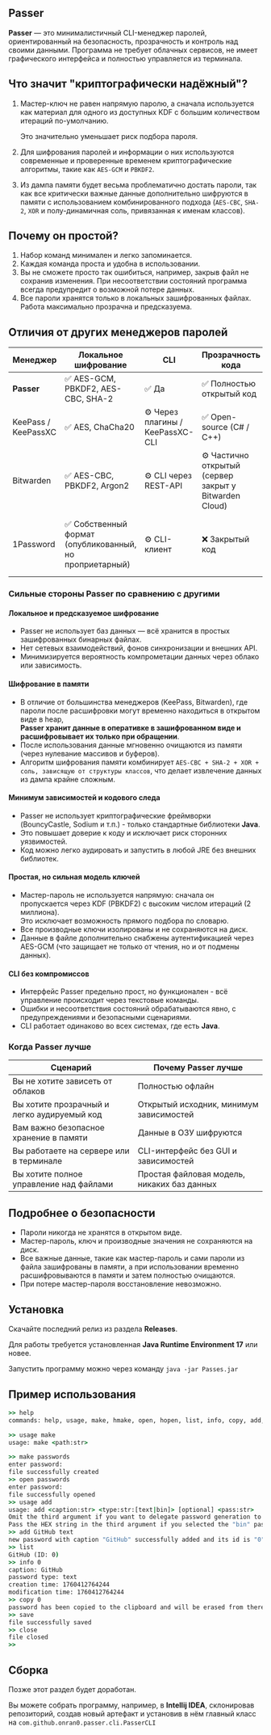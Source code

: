 ## Passer

**Passer** — это минималистичный CLI-менеджер паролей, ориентированный на безопасность, прозрачность и контроль над своими данными.
Программа не требует облачных сервисов, не имеет графического интерфейса и полностью управляется из терминала.

## Что значит "криптографически надёжный"?

1. Мастер-ключ не равен напрямую паролю, а сначала используется как материал для одного из доступных KDF с большим количеством итераций по-умолчанию.
   
    Это значительно уменьшает риск подбора пароля.
2. Для шифрования паролей и информации о них используются современные и проверенные временем криптографические алгоритмы, такие как `AES-GCM` и `PBKDF2`.
3. Из дампа памяти будет весьма проблематично достать пароли, так как все критически важные данные дополнительно шифруются в памяти с использованием комбинированного подхода (`AES-CBC`, `SHA-2`, `XOR` и полу-динамичная соль, привязанная к именам классов).

## Почему он простой?

1. Набор команд минимален и легко запоминается.
2. Каждая команда проста и удобна в использовании.
3. Вы не сможете просто так ошибиться, например, закрыв файл не сохранив изменения. При несоответствии состояний программа всегда предупредит о возможной потере данных.
4. Все пароли хранятся только в локальных зашифрованных файлах. Работа максимально прозрачна и предсказуема.

## Отличия от других менеджеров паролей

| Менеджер | Локальное шифрование | CLI | Прозрачность кода | Зависимости                                                   |
|-----------|----------------------|-----|-------------------|---------------------------------------------------------------|
| **Passer** | ✅ AES-GCM, PBKDF2, AES-CBC, SHA-2 | ✅ Да | ✅ Полностью открытый код | 🔹 Только **JRE** (без внешних библиотек)                     |
| KeePass / KeePassXC | ✅ AES, ChaCha20 | ⚙️ Через плагины / KeePassXC-CLI | ✅ Open-source (C# / C++) | ⚙️ .NET / Qt, плагины, GUI-оболочка                           |
| Bitwarden | ✅ AES-CBC, PBKDF2, Argon2 | ⚙️ CLI через REST-API | ⚙️ Частично открытый (сервер закрыт у Bitwarden Cloud) | ⚙️ Node.js, npm-пакеты, API, серверная часть                  |
| 1Password | ✅ Собственный формат (опубликованный, но проприетарный) | ⚙️ CLI-клиент | ❌ Закрытый код | ⚙️ Собственный API, SDK, шифрование вне контроля пользователя |

### Сильные стороны Passer по сравнению с другими

#### Локальное и предсказуемое шифрование
- Passer не использует баз данных — всё хранится в простых зашифрованных бинарных файлах.
- Нет сетевых взаимодействий, фонов синхронизации и внешних API.
- Минимизируется вероятность компрометации данных через облако или зависимость.

#### Шифрование в памяти
- В отличие от большинства менеджеров (KeePass, Bitwarden), где пароли после расшифровки могут временно находиться в открытом виде в heap,  
  **Passer хранит данные в оперативке в зашифрованном виде и расшифровывает их только при обращении**.
- После использования данные мгновенно очищаются из памяти (через нулевание массивов и буферов).
- Алгоритм шифрования памяти комбинирует `AES-CBC + SHA-2 + XOR + соль, зависящую от структуры классов`, что делает извлечение данных из дампа крайне сложным.

#### Минимум зависимостей и кодового следа
- Passer не использует криптографические фреймворки (BouncyCastle, Sodium и т.п.) - только стандартные библиотеки **Java**.
- Это повышает доверие к коду и исключает риск сторонних уязвимостей.
- Код можно легко аудировать и запустить в любой JRE без внешних библиотек.

#### Простая, но сильная модель ключей
- Мастер-пароль не используется напрямую: сначала он пропускается через KDF (PBKDF2) с высоким числом итераций (2 миллиона).  
  Это исключает возможность прямого подбора по словарю.
- Все производные ключи изолированы и не сохраняются на диск.
- Данные в файле дополнительно снабжены аутентификацией через AES-GCM (что защищает не только от чтения, но и от подмены данных).

#### CLI без компромиссов
- Интерфейс Passer предельно прост, но функционален - всё управление происходит через текстовые команды.
- Ошибки и несоответствия состояний обрабатываются явно, с предупреждениями и безопасными сценариями.
- CLI работает одинаково во всех системах, где есть **Java**.

### Когда Passer лучше
| Сценарий | Почему Passer лучше |
|-----------|--------------------|
| Вы не хотите зависеть от облаков | Полностью офлайн |
| Вы хотите прозрачный и легко аудируемый код | Открытый исходник, минимум зависимостей |
| Вам важно безопасное хранение в памяти | Данные в ОЗУ шифруются |
| Вы работаете на сервере или в терминале | CLI-интерфейс без GUI и зависимостей |
| Вы хотите полное управление над файлами | Простая файловая модель, никаких баз данных |

## Подробнее о безопасности

- Пароли никогда не хранятся в открытом виде.
- Мастер-пароль, ключ и производные значения не сохраняются на диск.
- Все важные данные, такие как мастер-пароль и сами пароли из файла зашифрованы в памяти, а при использовании временно расшифровываются в памяти и затем полностью очищаются.
- При потере мастер-пароля восстановление невозможно.

## Установка

Скачайте последний релиз из раздела **Releases**.

Для работы требуется установленная **Java Runtime Environment 17** или новее.

Запустить программу можно через команду `java -jar Passes.jar`

## Пример использования

```cmd
>> help
commands: help, usage, make, hmake, open, hopen, list, info, copy, add, rem, mod, save, close, recent, exit

>> usage make
usage: make <path:str>

>> make passwords
enter password:
file successfully created
>> open passwords
enter password:
file successfully opened
>> usage add
usage: add <caption:str> <type:str:[text|bin]> [optional] <pass:str>
Omit the third argument if you want to delegate password generation to Passer using cryptographically strong randomness.
Pass the HEX string in the third argument if you selected the "bin" password type and passed the password manually.
>> add GitHub text
new password with caption "GitHub" successfully added and its id is "0"
>> list
GitHub (ID: 0)
>> info 0
caption: GitHub
password type: text
creation time: 1760412764244
modification time: 1760412764244
>> copy 0
password has been copied to the clipboard and will be erased from there in 1 minute
>> save
file successfully saved
>> close
file closed
>> 
```

## Сборка

Позже этот раздел будет доработан.

Вы можете собрать программу, например, в **Intellij IDEA**, склонировав репозиторий, создав новый артефакт и установив в нём главный класс на `com.github.onran0.passer.cli.PasserCLI`